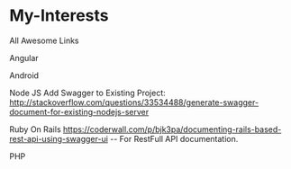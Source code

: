 # My-Interests
All Awesome Links


Angular 

Android

Node JS
Add Swagger to Existing Project: http://stackoverflow.com/questions/33534488/generate-swagger-document-for-existing-nodejs-server


Ruby On Rails 
https://coderwall.com/p/bjk3pa/documenting-rails-based-rest-api-using-swagger-ui   -- For RestFull API documentation. 


PHP
